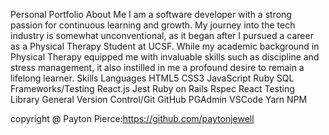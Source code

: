 Personal Portfolio
About Me
I am a software developer with a strong passion for continuous learning and growth. My journey into the tech industry is somewhat unconventional, as it began after I pursued a career as a Physical Therapy Student at UCSF. While my academic background in Physical Therapy equipped me with invaluable skills such as discipline and stress management, it also instilled in me a profound desire to remain a lifelong learner.
Skills
Languages
HTML5
CSS3
JavaScript
Ruby
SQL
Frameworks/Testing
React.js
Jest
Ruby on Rails
Rspec
React Testing Library
General
Version Control/Git
GitHub
PGAdmin
VSCode
Yarn
NPM

copyright @ Payton Pierce:https://github.com/paytonjewell